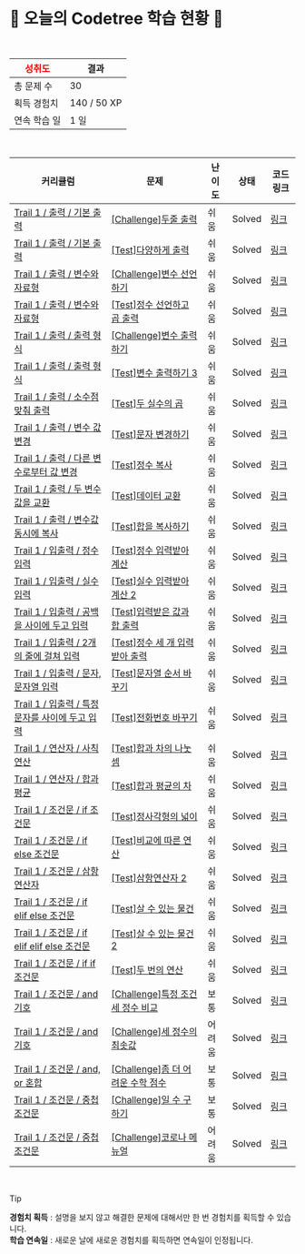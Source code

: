 # 🌲 오늘의 Codetree 학습 현황 🌲

<br />

| <span style="color:red;display:block;text-align:center;"> **성취도**</span> | 결과 |
|---|---|
| 총 문제 수 | 30 |
| 획득 경험치 | 140 / 50 XP |
| 연속 학습 일 | 1 일 |

<br />

|커리큘럼|문제|난이도|상태|코드 링크|
|---|---|---|---|---|
|[Trail 1 / 출력 / 기본 출력](https://www.codetree.ai/trail-info/novice-low/)|[[Challenge]두줄 출력](https://www.codetree.ai/trails/complete/curated-cards/challenge-print-two-sentences-introduce/)|쉬움|Solved|[링크](https://github.com/DonghanPark/codetree-TILs/blob/main/250116/%EB%91%90%EC%A4%84%20%EC%B6%9C%EB%A0%A5/print-two-sentences-introduce.java)|
|[Trail 1 / 출력 / 기본 출력](https://www.codetree.ai/trail-info/novice-low/)|[[Test]다양하게 출력](https://www.codetree.ai/trails/complete/curated-cards/test-print-in-variety/)|쉬움|Solved|[링크](https://github.com/DonghanPark/codetree-TILs/blob/main/250116/%EB%8B%A4%EC%96%91%ED%95%98%EA%B2%8C%20%EC%B6%9C%EB%A0%A5/print-in-variety.java)|
|[Trail 1 / 출력 / 변수와 자료형](https://www.codetree.ai/trail-info/novice-low/)|[[Challenge]변수 선언하기](https://www.codetree.ai/trails/complete/curated-cards/challenge-declaring-variables/)|쉬움|Solved|[링크](https://github.com/DonghanPark/codetree-TILs/blob/main/250116/%EB%B3%80%EC%88%98%20%EC%84%A0%EC%96%B8%ED%95%98%EA%B8%B0/declaring-variables.java)|
|[Trail 1 / 출력 / 변수와 자료형](https://www.codetree.ai/trail-info/novice-low/)|[[Test]정수 선언하고 곱 출력](https://www.codetree.ai/trails/complete/curated-cards/test-Declare-an-integer-and-print-the-multiplication/)|쉬움|Solved|[링크](https://github.com/DonghanPark/codetree-TILs/blob/main/250116/%EC%A0%95%EC%88%98%20%EC%84%A0%EC%96%B8%ED%95%98%EA%B3%A0%20%EA%B3%B1%20%EC%B6%9C%EB%A0%A5/Declare-an-integer-and-print-the-multiplication.java)|
|[Trail 1 / 출력 / 출력 형식](https://www.codetree.ai/trail-info/novice-low/)|[[Challenge]변수 출력하기](https://www.codetree.ai/trails/complete/curated-cards/challenge-outputing-variables/)|쉬움|Solved|[링크](https://github.com/DonghanPark/codetree-TILs/blob/main/250116/%EB%B3%80%EC%88%98%20%EC%B6%9C%EB%A0%A5%ED%95%98%EA%B8%B0/outputing-variables.java)|
|[Trail 1 / 출력 / 출력 형식](https://www.codetree.ai/trail-info/novice-low/)|[[Test]변수 출력하기 3](https://www.codetree.ai/trails/complete/curated-cards/test-outputing-variables-3/)|쉬움|Solved|[링크](https://github.com/DonghanPark/codetree-TILs/blob/main/250116/%EB%B3%80%EC%88%98%20%EC%B6%9C%EB%A0%A5%ED%95%98%EA%B8%B0%203/outputing-variables-3.java)|
|[Trail 1 / 출력 / 소수점 맞춰 출력](https://www.codetree.ai/trail-info/novice-low/)|[[Test]두 실수의 곱](https://www.codetree.ai/trails/complete/curated-cards/test-the-product-of-two-real-numbers/)|쉬움|Solved|[링크](https://github.com/DonghanPark/codetree-TILs/blob/main/250116/%EB%91%90%20%EC%8B%A4%EC%88%98%EC%9D%98%20%EA%B3%B1/the-product-of-two-real-numbers.java)|
|[Trail 1 / 출력 / 변수 값 변경](https://www.codetree.ai/trail-info/novice-low/)|[[Test]문자 변경하기](https://www.codetree.ai/trails/complete/curated-cards/test-change-charater/)|쉬움|Solved|[링크](https://github.com/DonghanPark/codetree-TILs/blob/main/250116/%EB%AC%B8%EC%9E%90%20%EB%B3%80%EA%B2%BD%ED%95%98%EA%B8%B0/change-charater.java)|
|[Trail 1 / 출력 / 다른 변수로부터 값 변경](https://www.codetree.ai/trail-info/novice-low/)|[[Test]정수 복사](https://www.codetree.ai/trails/complete/curated-cards/test-copy-integer/)|쉬움|Solved|[링크](https://github.com/DonghanPark/codetree-TILs/blob/main/250116/%EC%A0%95%EC%88%98%20%EB%B3%B5%EC%82%AC/copy-integer.java)|
|[Trail 1 / 출력 / 두 변수 값을 교환](https://www.codetree.ai/trail-info/novice-low/)|[[Test]데이터 교환](https://www.codetree.ai/trails/complete/curated-cards/test-exchange-data/)|쉬움|Solved|[링크](https://github.com/DonghanPark/codetree-TILs/blob/main/250116/%EB%8D%B0%EC%9D%B4%ED%84%B0%20%EA%B5%90%ED%99%98/exchange-data.java)|
|[Trail 1 / 출력 / 변수값 동시에 복사](https://www.codetree.ai/trail-info/novice-low/)|[[Test]합을 복사하기](https://www.codetree.ai/trails/complete/curated-cards/test-copy-the-sum/)|쉬움|Solved|[링크](https://github.com/DonghanPark/codetree-TILs/blob/main/250116/%ED%95%A9%EC%9D%84%20%EB%B3%B5%EC%82%AC%ED%95%98%EA%B8%B0/copy-the-sum.java)|
|[Trail 1 / 입출력 / 정수 입력](https://www.codetree.ai/trail-info/novice-low/)|[[Test]정수 입력받아 계산](https://www.codetree.ai/trails/complete/curated-cards/test-calculation-by-inputting-an-integer/)|쉬움|Solved|[링크](https://github.com/DonghanPark/codetree-TILs/blob/main/250116/%EC%A0%95%EC%88%98%20%EC%9E%85%EB%A0%A5%EB%B0%9B%EC%95%84%20%EA%B3%84%EC%82%B0/calculation-by-inputting-an-integer.java)|
|[Trail 1 / 입출력 / 실수 입력](https://www.codetree.ai/trail-info/novice-low/)|[[Test]실수 입력받아 계산 2](https://www.codetree.ai/trails/complete/curated-cards/test-calculation-by-inputting-a-real-number-2/)|쉬움|Solved|[링크](https://github.com/DonghanPark/codetree-TILs/blob/main/250116/%EC%8B%A4%EC%88%98%20%EC%9E%85%EB%A0%A5%EB%B0%9B%EC%95%84%20%EA%B3%84%EC%82%B0%202/calculation-by-inputting-a-real-number-2.java)|
|[Trail 1 / 입출력 / 공백을 사이에 두고 입력](https://www.codetree.ai/trail-info/novice-low/)|[[Test]입력받은 값과 합 출력](https://www.codetree.ai/trails/complete/curated-cards/test-output-of-value-and-sum/)|쉬움|Solved|[링크](https://github.com/DonghanPark/codetree-TILs/blob/main/250116/%EC%9E%85%EB%A0%A5%EB%B0%9B%EC%9D%80%20%EA%B0%92%EA%B3%BC%20%ED%95%A9%20%EC%B6%9C%EB%A0%A5/output-of-value-and-sum.java)|
|[Trail 1 / 입출력 / 2개의 줄에 걸쳐 입력](https://www.codetree.ai/trail-info/novice-low/)|[[Test]정수 세 개 입력받아 출력](https://www.codetree.ai/trails/complete/curated-cards/test-take-three-integers-and-output/)|쉬움|Solved|[링크](https://github.com/DonghanPark/codetree-TILs/blob/main/250116/%EC%A0%95%EC%88%98%20%EC%84%B8%20%EA%B0%9C%20%EC%9E%85%EB%A0%A5%EB%B0%9B%EC%95%84%20%EC%B6%9C%EB%A0%A5/take-three-integers-and-output.java)|
|[Trail 1 / 입출력 / 문자, 문자열 입력](https://www.codetree.ai/trail-info/novice-low/)|[[Test]문자열 순서 바꾸기](https://www.codetree.ai/trails/complete/curated-cards/test-change-order-of-strings/)|쉬움|Solved|[링크](https://github.com/DonghanPark/codetree-TILs/blob/main/250116/%EB%AC%B8%EC%9E%90%EC%97%B4%20%EC%88%9C%EC%84%9C%20%EB%B0%94%EA%BE%B8%EA%B8%B0/change-order-of-strings.java)|
|[Trail 1 / 입출력 / 특정 문자를 사이에 두고 입력](https://www.codetree.ai/trail-info/novice-low/)|[[Test]전화번호 바꾸기](https://www.codetree.ai/trails/complete/curated-cards/test-change-phone-number/)|쉬움|Solved|[링크](https://github.com/DonghanPark/codetree-TILs/blob/main/250116/%EC%A0%84%ED%99%94%EB%B2%88%ED%98%B8%20%EB%B0%94%EA%BE%B8%EA%B8%B0/change-phone-number.java)|
|[Trail 1 / 연산자 / 사칙연산](https://en.codetree.ai/trail-info/novice-low/)|[[Test]합과 차의 나눗셈](https://en.codetree.ai/trails/complete/curated-cards/test-divide-of-sum-and-sub/)|쉬움|Solved|[링크](https://github.com/DonghanPark/codetree-TILs/blob/main/250116/%ED%95%A9%EA%B3%BC%20%EC%B0%A8%EC%9D%98%20%EB%82%98%EB%88%97%EC%85%88/divide-of-sum-and-sub.java)|
|[Trail 1 / 연산자 / 합과 평균](https://en.codetree.ai/trail-info/novice-low/)|[[Test]합과 평균의 차](https://en.codetree.ai/trails/complete/curated-cards/test-sub-of-average-and-sum/)|쉬움|Solved|[링크](https://github.com/DonghanPark/codetree-TILs/blob/main/250116/%ED%95%A9%EA%B3%BC%20%ED%8F%89%EA%B7%A0%EC%9D%98%20%EC%B0%A8/sub-of-average-and-sum.java)|
|[Trail 1 / 조건문 / if 조건문](https://www.codetree.ai/trail-info/novice-low/)|[[Test]정사각형의 넓이](https://www.codetree.ai/trails/complete/curated-cards/test-area-of-a-rectangle/)|쉬움|Solved|[링크](https://github.com/DonghanPark/codetree-TILs/blob/main/250116/%EC%A0%95%EC%82%AC%EA%B0%81%ED%98%95%EC%9D%98%20%EB%84%93%EC%9D%B4/area-of-a-rectangle.java)|
|[Trail 1 / 조건문 / if else 조건문](https://www.codetree.ai/trail-info/novice-low/)|[[Test]비교에 따른 연산](https://www.codetree.ai/trails/complete/curated-cards/test-operation-based-on-comparison/)|쉬움|Solved|[링크](https://github.com/DonghanPark/codetree-TILs/blob/main/250116/%EB%B9%84%EA%B5%90%EC%97%90%20%EB%94%B0%EB%A5%B8%20%EC%97%B0%EC%82%B0/operation-based-on-comparison.java)|
|[Trail 1 / 조건문 / 삼항 연산자](https://www.codetree.ai/trail-info/novice-low/)|[[Test]삼항연산자 2](https://www.codetree.ai/trails/complete/curated-cards/test-ternary-operator-2/)|쉬움|Solved|[링크](https://github.com/DonghanPark/codetree-TILs/blob/main/250116/%EC%82%BC%ED%95%AD%EC%97%B0%EC%82%B0%EC%9E%90%202/ternary-operator-2.java)|
|[Trail 1 / 조건문 / if elif else 조건문](https://www.codetree.ai/trail-info/novice-low/)|[[Test]살 수 있는 물건](https://www.codetree.ai/trails/complete/curated-cards/test-things-able-to-buy/)|쉬움|Solved|[링크](https://github.com/DonghanPark/codetree-TILs/blob/main/250116/%EC%82%B4%20%EC%88%98%20%EC%9E%88%EB%8A%94%20%EB%AC%BC%EA%B1%B4/things-able-to-buy.java)|
|[Trail 1 / 조건문 / if elif elif else 조건문](https://www.codetree.ai/trail-info/novice-low/)|[[Test]살 수 있는 물건 2](https://www.codetree.ai/trails/complete/curated-cards/test-things-able-to-buy-2/)|쉬움|Solved|[링크](https://github.com/DonghanPark/codetree-TILs/blob/main/250116/%EC%82%B4%20%EC%88%98%20%EC%9E%88%EB%8A%94%20%EB%AC%BC%EA%B1%B4%202/things-able-to-buy-2.java)|
|[Trail 1 / 조건문 / if if 조건문](https://www.codetree.ai/trail-info/novice-low/)|[[Test]두 번의 연산](https://www.codetree.ai/trails/complete/curated-cards/test-two-operations/)|쉬움|Solved|[링크](https://github.com/DonghanPark/codetree-TILs/blob/main/250116/%EB%91%90%20%EB%B2%88%EC%9D%98%20%EC%97%B0%EC%82%B0/two-operations.java)|
|[Trail 1 / 조건문 / and 기호](https://www.codetree.ai/trail-info/novice-low/)|[[Challenge]특정 조건 세 정수 비교](https://www.codetree.ai/trails/complete/curated-cards/challenge-specific-comparison-of-three-natural-numbers/)|보통|Solved|[링크](https://github.com/DonghanPark/codetree-TILs/blob/main/250116/%ED%8A%B9%EC%A0%95%20%EC%A1%B0%EA%B1%B4%20%EC%84%B8%20%EC%A0%95%EC%88%98%20%EB%B9%84%EA%B5%90/specific-comparison-of-three-natural-numbers.java)|
|[Trail 1 / 조건문 / and 기호](https://www.codetree.ai/trail-info/novice-low/)|[[Challenge]세 정수의 최솟값](https://www.codetree.ai/trails/complete/curated-cards/challenge-minimum-of-three-numbers/)|어려움|Solved|[링크](https://github.com/DonghanPark/codetree-TILs/blob/main/250116/%EC%84%B8%20%EC%A0%95%EC%88%98%EC%9D%98%20%EC%B5%9C%EC%86%9F%EA%B0%92/minimum-of-three-numbers.java)|
|[Trail 1 / 조건문 / and, or 혼합](https://www.codetree.ai/trail-info/novice-low/)|[[Challenge]좀 더 어려운 수학 점수](https://www.codetree.ai/trails/complete/curated-cards/challenge-math-scores-are-more-difficult/)|보통|Solved|[링크](https://github.com/DonghanPark/codetree-TILs/blob/main/250116/%EC%A2%80%20%EB%8D%94%20%EC%96%B4%EB%A0%A4%EC%9A%B4%20%EC%88%98%ED%95%99%20%EC%A0%90%EC%88%98/math-scores-are-more-difficult.java)|
|[Trail 1 / 조건문 / 중첩 조건문](https://en.codetree.ai/trail-info/novice-low/)|[[Challenge]일 수 구하기](https://en.codetree.ai/trails/complete/curated-cards/challenge-number-of-days-in-month/)|보통|Solved|[링크](https://github.com/DonghanPark/codetree-TILs/blob/main/250116/%EC%9D%BC%20%EC%88%98%20%EA%B5%AC%ED%95%98%EA%B8%B0/number-of-days-in-month.java)|
|[Trail 1 / 조건문 / 중첩 조건문](https://en.codetree.ai/trail-info/novice-low/)|[[Challenge]코로나 메뉴얼](https://en.codetree.ai/trails/complete/curated-cards/challenge-covid-manual/)|어려움|Solved|[링크](https://github.com/DonghanPark/codetree-TILs/blob/main/250116/%EC%BD%94%EB%A1%9C%EB%82%98%20%EB%A9%94%EB%89%B4%EC%96%BC/covid-manual.java)|


<br />

> [!TIP]
> **경험치 획득** : 설명을 보지 않고 해결한 문제에 대해서만 한 번 경험치를 획득할 수 있습니다.  
> **학습 연속일** : 새로운 날에 새로운 경험치를 획득하면 연속일이 인정됩니다.

